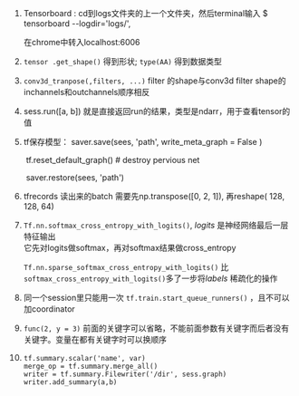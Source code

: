 1. Tensorboard : cd到logs文件夹的上一个文件夹，然后terminal输入 $ tensorboard --logdir='logs/', 

   在chrome中转入localhost:6006

2. `tensor .get_shape()` 得到形状;    `type(AA)` 得到数据类型

3. `conv3d_tranpose(,filters, ...)` filter 的shape与conv3d filter shape的inchannels和outchannels顺序相反

4. sess.run([a, b]) 就是直接返回run的结果，类型是ndarr，用于查看tensor的值

5. tf保存模型：  saver.save(sees, 'path', write_meta_graph = False )

   ​			tf.reset_default_graph()    # destroy pervious net

   ​			saver.restore(sees, 'path')

6. tfrecords 读出来的batch 需要先np.transpose([0, 2, 1]), 再reshape( 128, 128, 64)

7. ```Tf.nn.softmax_cross_entropy_with_logits()```, *logits* 是神经网络最后一层特征输出  
      它先对logits做softmax，再对softmax结果做cross_entropy   

      `Tf.nn.sparse_softmax_cross_entropy_with_logits()` 比`softmax_cross_entropy_with_logits()`多了一步将*labels* 稀疏化的操作

8. 同一个session里只能用一次 `tf.train.start_queue_runners()` ，且不可以加coordinator

9. `func(2, y = 3)` 前面的关键字可以省略，不能前面参数有关键字而后者没有关键字。变量在都有关键字时可以换顺序

10. ​`tf.summary.scalar('name', var)`   
    `merge_op = tf.summary.merge_all()`   
    `writer = tf.summary.Filewriter('/dir', sess.graph)`   
    `writer.add_summary(a,b)`